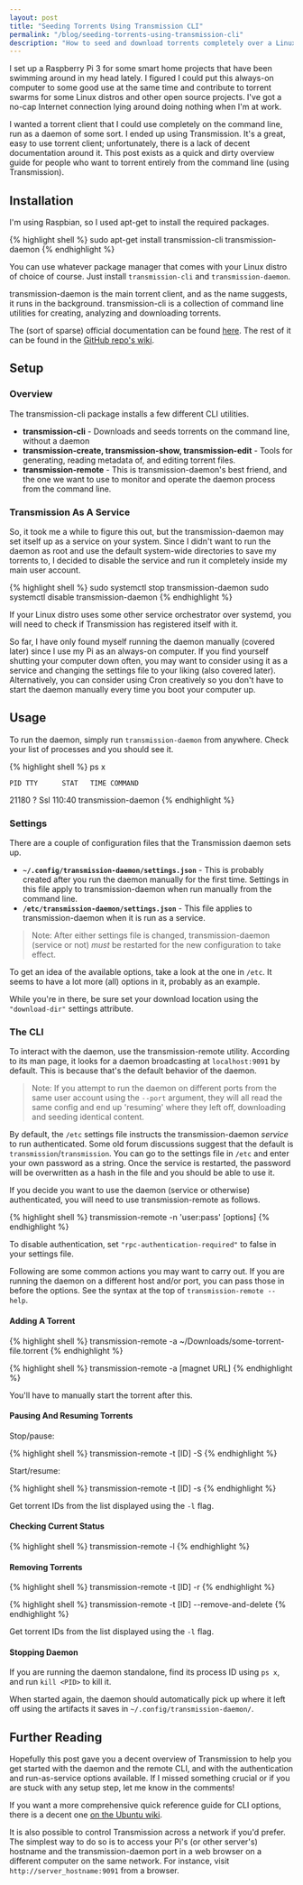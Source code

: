 ```yaml
---
layout: post
title: "Seeding Torrents Using Transmission CLI"
permalink: "/blog/seeding-torrents-using-transmission-cli"
description: "How to seed and download torrents completely over a Linux command line using Transmission, and optionally a Raspberry Pi"
---
```


I set up a Raspberry Pi 3 for some smart home projects that have been swimming around in my head lately. I figured I could put this always-on computer to some good use at the same time and contribute to torrent swarms for some Linux distros and other open source projects. I've got a no-cap Internet connection lying around doing nothing when I'm at work.

I wanted a torrent client that I could use completely on the command line, run as a daemon of some sort. I ended up using Transmission. It's a great, easy to use torrent client; unfortunately, there is a lack of decent documentation around it. This post exists as a quick and dirty overview guide for people who want to torrent entirely from the command line (using Transmission).

<!--more-->

## Installation

I'm using Raspbian, so I used apt-get to install the required packages.

{% highlight shell %}
sudo apt-get install transmission-cli transmission-daemon
{% endhighlight %}

You can use whatever package manager that comes with your Linux distro of choice of course. Just install `transmission-cli` and `transmission-daemon`.

transmission-daemon is the main torrent client, and as the name suggests, it runs in the background. transmission-cli is a collection of command line utilities for creating, analyzing and downloading torrents.

The (sort of sparse) official documentation can be found [here](https://trac.transmissionbt.com/wiki/HeadlessUsage). The rest of it can be found in the [GitHub repo's wiki](https://github.com/transmission/transmission/wiki/Configuration-Files).

## Setup

### Overview

The transmission-cli package installs a few different CLI utilities.

- **transmission-cli** - Downloads and seeds torrents on the command line, without a daemon
- **transmission-create, transmission-show, transmission-edit** - Tools for generating, reading metadata of, and editing torrent files.
- **transmission-remote** - This is transmission-daemon's best friend, and the one we want to use to monitor and operate the daemon process from the command line.

### Transmission As A Service

So, it took me a while to figure this out, but the transmission-daemon may set itself up as a service on your system. Since I didn't want to run the daemon as root and use the default system-wide directories to save my torrents to, I decided to disable the service and run it completely inside my main user account.

{% highlight shell %}
sudo systemctl stop transmission-daemon
sudo systemctl disable transmission-daemon
{% endhighlight %}

If your Linux distro uses some other service orchestrator over systemd, you will need to check if Transmission has registered itself with it.

So far, I have only found myself running the daemon manually (covered later) since I use my Pi as an always-on computer. If you find yourself shutting your computer down often, you may want to consider using it as a service and changing the settings file to your liking (also covered later). Alternatively, you can consider using Cron creatively so you don't have to start the daemon manually every time you boot your computer up.

## Usage

To run the daemon, simply run `transmission-daemon` from anywhere. Check your list of processes and you should see it.

{% highlight shell %}
ps x

    PID TTY      STAT   TIME COMMAND
  21180 ?        Ssl  110:40 transmission-daemon
{% endhighlight %}

### Settings

There are a couple of configuration files that the Transmission daemon sets up.

- **`~/.config/transmission-daemon/settings.json`** - This is probably created after you run the daemon manually for the first time. Settings in this file apply to transmission-daemon when run manually from the command line.
- **`/etc/transmission-daemon/settings.json`** - This file applies to transmission-daemon when it is run as a service.

>Note: After either settings file is changed, transmission-daemon (service or not) *must* be restarted for the new configuration to take effect.

To get an idea of the available options, take a look at the one in `/etc`. It seems to have a lot more (all) options in it, probably as an example.

While you're in there, be sure set your download location using the `"download-dir"` settings attribute.

### The CLI

To interact with the daemon, use the transmission-remote utility. According to its man page, it looks for a daemon broadcasting at `localhost:9091` by default. This is because that's the default behavior of the daemon.

>Note: If you attempt to run the daemon on different ports from the same user account using the `--port` argument, they will all read the same config and end up 'resuming' where they left off, downloading and seeding identical content.

By default, the `/etc` settings file instructs the transmission-daemon *service* to run authenticated. Some old forum discussions suggest that the default is `transmission`/`transmission`. You can go to the settings file in `/etc` and enter your own password as a string. Once the service is restarted, the password will be overwritten as a hash in the file and you should be able to use it.

If you decide you want to use the daemon (service or otherwise) authenticated, you will need to use transmission-remote as follows.

{% highlight shell %}
transmission-remote -n 'user:pass' [options]
{% endhighlight %}

To disable authentication, set `"rpc-authentication-required"` to false in your settings file.

Following are some common actions you may want to carry out. If you are running the daemon on a different host and/or port, you can pass those in before the options. See the syntax at the top of `transmission-remote --help`.

#### Adding A Torrent

{% highlight shell %}
transmission-remote -a ~/Downloads/some-torrent-file.torrent
{% endhighlight %}

{% highlight shell %}
transmission-remote -a [magnet URL]
{% endhighlight %}

You'll have to manually start the torrent after this.

#### Pausing And Resuming Torrents

Stop/pause:

{% highlight shell %}
transmission-remote -t [ID] -S
{% endhighlight %}

Start/resume:

{% highlight shell %}
transmission-remote -t [ID] -s
{% endhighlight %}

Get torrent IDs from the list displayed using the `-l` flag.

#### Checking Current Status

{% highlight shell %}
transmission-remote -l
{% endhighlight %}

#### Removing Torrents

{% highlight shell %}
transmission-remote -t [ID] -r
{% endhighlight %}

{% highlight shell %}
transmission-remote -t [ID] --remove-and-delete
{% endhighlight %}

Get torrent IDs from the list displayed using the `-l` flag.

#### Stopping Daemon

If you are running the daemon standalone, find its process ID using `ps x`, and run `kill <PID>` to kill it.

When started again, the daemon should automatically pick up where it left off using the artifacts it saves in `~/.config/transmission-daemon/`.

## Further Reading

Hopefully this post gave you a decent overview of Transmission to help you get started with the daemon and the remote CLI, and with the authentication and run-as-service options available. If I missed something crucial or if you are stuck with any setup step, let me know in the comments!

If you want a more comprehensive quick reference guide for CLI options, there is a decent one [on the Ubuntu wiki](https://help.ubuntu.com/community/TransmissionHowTo).

It is also possible to control Transmission across a network if you'd prefer. The simplest way to do so is to access your Pi's (or other server's) hostname and the transmission-daemon port in a web browser on a different computer on the same network. For instance, visit `http://server_hostname:9091` from a browser.
